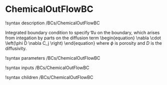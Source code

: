 # ChemicalOutFlowBC
!syntax description /BCs/ChemicalOutFlowBC

Integrated boundary condition to specify $\nabla u$ on the boundary, which arises
from integation by parts on the diffusion term
\begin{equation}
\nabla \cdot \left(\phi D \nabla C_j \right)
\end{equation}
where $\phi$ is porosity and $D$ is the diffusivity.

!syntax parameters /BCs/ChemicalOutFlowBC

!syntax inputs /BCs/ChemicalOutFlowBC

!syntax children /BCs/ChemicalOutFlowBC
